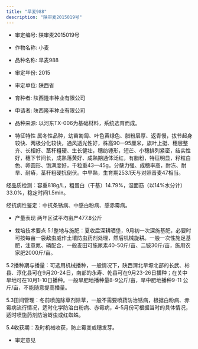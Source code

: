 ```yaml
---
title: "旱麦988"
description: "陕审麦2015019号"
---
```

* 审定编号:  陕审麦2015019号

*  作物名称:  小麦

*  品种名称:  旱麦988

*  审定年份:  2015

*  审定单位:  陕西省

* 育种者:  陕西隆丰种业有限公司

*  申请者:  陕西隆丰种业有限公司

*  品种来源:  以河东TX-006为基础材料，系统选育而成。

*  特征特性
属冬性品种，幼苗匍匐、叶色黄绿色、腊粉层厚、返青慢，拔节起身较快、两极分化较快，通风透光性好，株高90—95厘米，旗叶上挺、穗层整齐、长相好、茎秆粗硬、生长健壮，穗纺锤形，短芒、小穗排列紧密，结实性好，穗下节间长，成熟落黄好、成熟期通体泛红，有腊粉，特征明显，籽粒白色、卵圆形、饱满度好，千粒重43—45g。分蘖力强、成穗率高，耐冻、耐旱、耐瘠，茎秆粗硬抗倒伏。中早熟，生育期253.1天与对照晋麦47相当。
经品质检测：容重818g/L，粗蛋白（干基）14.79%，湿面筋（以14%水分计）33.0%，稳定时间1.5min。
经抗病性鉴定：中抗条锈病、中感白粉病、感赤霉病。


*  产量表现
两年区试平均亩产477.8公斤



*  栽培技术要点
5.1整地与施肥：夏收后深耕晒垡，9月初一次深施基肥，必要时可按每亩一袋敌虫威作土壤防虫药剂处理，然后机械旋耕。一般一次性施足基肥，注意氮、磷配合，一般麦田可施尿素40-50斤/亩、二铵30斤/亩，施用农家肥2000斤/亩。
5.2播种期与播量：可选用机械播种，一般情况下，陕西渭北旱塬北部的长武、彬县、淳化县可在9月20-24日，南部的永寿、乾县可在9月23-26日播种；在关中旱地可在10月1-10日播种。一般旱肥地播种量8-9公斤/亩，旱中肥地播种9-11 公斤/亩，不能随意提高播量。
5.3田间管理：冬前喷施除草剂除草，一般不需要喷药防治锈病，根据白粉病、赤霉病流行情况，适时化学防治白粉病、赤霉病，4-5月份可根据当时的具体情况，适时喷施药剂防治蚜虫或红蜘蛛。
5.4收获期：及时机械收获，防止霉变或穗发芽。


*  审定意见

